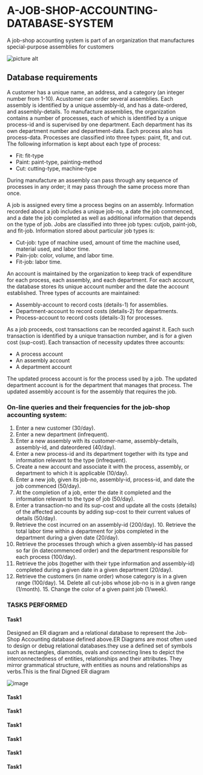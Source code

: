 # A-JOB-SHOP-ACCOUNTING-DATABASE-SYSTEM
A job-shop accounting system is part of an organization that manufactures special-purpose assemblies for customers

![picture alt](https://image.shutterstock.com/image-illustration/database-icon-on-computer-keyboard-260nw-366917666.jpg)


## Database requirements
A customer has a unique name, an address, and a category (an integer number from 1-10). Acustomer can order several assemblies. Each assembly is identified by a unique assembly-id, and has a date-ordered, and assembly-details. To manufacture assemblies, the organization contains a number of processes, each of which is identified by a unique process-id and is supervised by one department. Each department has its own department number and department-data. Each process also has process-data. Processes are classified into three types: paint, fit, and cut. The following information is kept about each type of process: 
* Fit: fit-type 
* Paint: paint-type, painting-method 
* Cut: cutting-type, machine-type

During manufacture an assembly can pass through any sequence of processes in any order; it may pass through the same process more than once.


A job is assigned every time a process begins on an assembly. Information recorded about a
job includes a unique job-no, a date the job commenced, and a date the job completed as well as additional information that depends on the type of job. Jobs are classified into three job types: cutjob, paint-job, and fit-job. Information stored about particular job types is: 
* Cut-job: type of machine used, amount of time the machine used, material used, and labor time.
* Pain-job: color, volume, and labor time. 
* Fit-job: labor time.



An account is maintained by the organization to keep track of expenditure for each process,
each assembly, and each department. For each account, the database stores its unique account number and the date the account established. Three types of accounts are maintained:
* Assembly-account to record costs (details-1) for assemblies. 
* Department-account to record costs (details-2) for departments. 
* Process-account to record costs (details-3) for processes.


As a job proceeds, cost transactions can be recorded against it. Each such transaction is
identified by a unique transaction number, and is for a given cost (sup-cost). Each transaction of necessity updates three accounts: 
* A process account 
* An assembly account 
* A department account

The updated process account is for the process used by a job. The updated department account is for the department that manages that process. The updated assembly account is for the assembly that requires the job.


### On-line queries and their frequencies for the job-shop accounting system:

1. Enter a new customer (30/day). 
2. Enter a new department (infrequent). 
3. Enter a new assembly with its customer-name, assembly-details, assembly-id, and dateordered (40/day).
4. Enter a new process-id and its department together with its type and information relevant to the type (infrequent).
5. Create a new account and associate it with the process, assembly, or department to which it is applicable (10/day).
6. Enter a new job, given its job-no, assembly-id, process-id, and date the job commenced (50/day).
7. At the completion of a job, enter the date it completed and the information relevant to the type of job (50/day).
8. Enter a transaction-no and its sup-cost and update all the costs (details) of the affected accounts by adding sup-cost to their current values of details (50/day).
9. Retrieve the cost incurred on an assembly-id (200/day). 10. Retrieve the total labor time within a department for jobs completed in the department during a given date (20/day).
11. Retrieve the processes through which a given assembly-id has passed so far (in datecommenced order) and the department responsible for each process (100/day).
12. Retrieve the jobs (together with their type information and assembly-id) completed during a given date in a given department (20/day).
13. Retrieve the customers (in name order) whose category is in a given range (100/day). 14. Delete all cut-jobs whose job-no is in a given range (1/month). 15. Change the color of a given paint job (1/week).

### TASKS PERFORMED
#### Task1 
Designed an ER diagram and a relational database to represent the Job-Shop Accounting database defined above.ER Diagrams are most often used to design or debug relational databases.they use a defined set of symbols such as rectangles, diamonds, ovals and connecting lines to depict the interconnectedness of entities, relationships and their attributes. They mirror grammatical structure, with entities as nouns and relationships as verbs.This is the final Digned ER diagram

![image](https://user-images.githubusercontent.com/46058709/73490966-3522e200-4373-11ea-9cf0-8bf3798d47fd.png)

#### Task1 


#### Task1 



#### Task1 



#### Task1 





#### Task1 



#### Task1 
